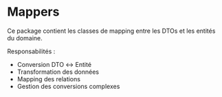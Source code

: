 # Mappers

Ce package contient les classes de mapping entre les DTOs et les entités du domaine.

Responsabilités :
- Conversion DTO ↔ Entité
- Transformation des données
- Mapping des relations
- Gestion des conversions complexes 
